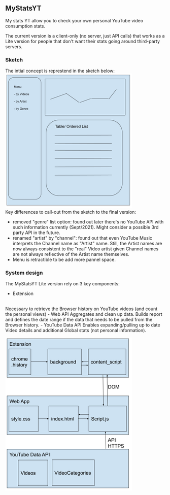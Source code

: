 ## MyStatsYT
My stats YT allow you to check your own personal YouTube video consumption stats.

The current version is a client-only (no server, just API calls) that works as a Lite version for people that don't want their stats going around third-party servers. 
<br>


### Sketch
The intial concept is represtend in the sketch below: 
<br>
![new repo](./assets/sketch.png)
<br>
Key differences to call-out from the sketch to the final version: 
- removed "genre" list option: found out later there's no YouTube API with such information currently (Sept/2021). Might consider a possible 3rd party API in the future.
- renamed "artist" by "channel": found out that even YouTube Music interprets the Channel name as "Artist" name. Still, the Artist names are now always consistent to the "real" Video artist given Channel names are not always reflective of the Artist name themselves. 
- Menu is retractible to be add more pannel space. 


### System design
The MyStatsYT Lite version rely on 3 key components: 
- Extension
<br>
Necessary to retrieve the Browser history on YouTube videos (and count the personal views)
- Web API
Aggregates and clean up data. Builds report and defines the date range if the data that needs to be pulled from the Browser history. 
- YouTube Data API
Enables expanding/pulling up to date Video details and additional Global stats (not personal information). 

![new repo](./assets/system_design.png)
<br>




